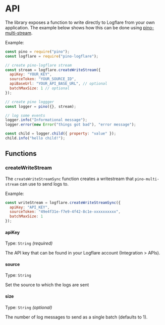 # API

The library exposes a function to write directly to Logflare from your own application. The example below shows how this can be done using [pino-multi-stream](https://github.com/pinojs/pino-multi-stream).

Example:

```js
const pino = require("pino");
const logflare = require("pino-logflare");

// create pino-logflare stream
const stream = logflare.createWriteStream({
  apiKey: "YOUR_KEY",
  sourceToken: "YOUR_SOURCE_ID",
  apiBaseUrl: "YOUR_API_BASE_URL", // optional
  batchMaxSize: 1 // optional
});

// create pino loggger
const logger = pino({}, stream);

// log some events
logger.info("Informational message");
logger.error(new Error("things got bad"), "error message");

const child = logger.child({ property: "value" });
child.info("hello child!");
```

## Functions

### createWriteStream

The `createWriteStreamSync` function creates a writestream that `pino-multi-stream` can use to send logs to.

Example:

```js
const writeStream = logflare.createWriteStreamSync({
  apiKey: "API_KEY",
  sourceToken: "49e4f31e-f7e9-4f42-8c1e-xxxxxxxxxx",
  batchMaxSize: 1
});
```

#### apiKey

Type: `String` _(required)_

The API key that can be found in your Logflare account (Integration > APIs).

#### source

Type: `String`

Set the source to which the logs are sent

#### size

Type: `String` _(optional)_

The number of log messages to send as a single batch (defaults to 1).
